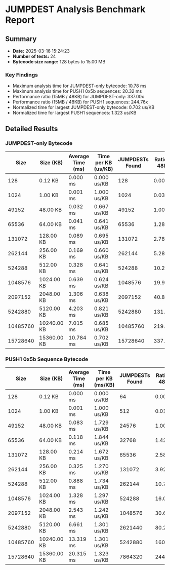 # JUMPDEST Analysis Benchmark Report

## Summary

- **Date:** 2025-03-16 15:24:23
- **Number of tests:** 24
- **Bytecode size range:** 128 bytes to 15.00 MB

### Key Findings

- Maximum analysis time for JUMPDEST-only bytecode: 10.78 ms
- Maximum analysis time for PUSH1 0x5b sequences: 20.32 ms
- Performance ratio (15MB / 48KB) for JUMPDEST-only: 337.00x
- Performance ratio (15MB / 48KB) for PUSH1 sequences: 244.76x
- Normalized time for largest JUMPDEST-only bytecode: 0.702 us/KB
- Normalized time for largest PUSH1 sequences: 1.323 us/KB

## Detailed Results

### JUMPDEST-only Bytecode

| Size | Size (KB) | Average Time (ms) | Time per KB (us/KB) | JUMPDESTs Found | Ratio to 48KB |
|------|-----------|-------------------|---------------------|-----------------|---------------|
| 128 | 0.12 KB | 0.000 ms | 0.000 us/KB | 128 | 0.00x |
| 1024 | 1.00 KB | 0.001 ms | 1.000 us/KB | 1024 | 0.03x |
| 49152 | 48.00 KB | 0.032 ms | 0.667 us/KB | 49152 | 1.00x |
| 65536 | 64.00 KB | 0.041 ms | 0.641 us/KB | 65536 | 1.28x |
| 131072 | 128.00 KB | 0.089 ms | 0.695 us/KB | 131072 | 2.78x |
| 262144 | 256.00 KB | 0.169 ms | 0.660 us/KB | 262144 | 5.28x |
| 524288 | 512.00 KB | 0.328 ms | 0.641 us/KB | 524288 | 10.25x |
| 1048576 | 1024.00 KB | 0.639 ms | 0.624 us/KB | 1048576 | 19.97x |
| 2097152 | 2048.00 KB | 1.306 ms | 0.638 us/KB | 2097152 | 40.81x |
| 5242880 | 5120.00 KB | 4.203 ms | 0.821 us/KB | 5242880 | 131.34x |
| 10485760 | 10240.00 KB | 7.015 ms | 0.685 us/KB | 10485760 | 219.22x |
| 15728640 | 15360.00 KB | 10.784 ms | 0.702 us/KB | 15728640 | 337.00x |

### PUSH1 0x5b Sequence Bytecode

| Size | Size (KB) | Average Time (ms) | Time per KB (ms/KB) | JUMPDESTs Found | Ratio to 48KB |
|------|-----------|-------------------|---------------------|-----------------|---------------|
| 128 | 0.12 KB | 0.000 ms | 0.000 us/KB | 64 | 0.00x |
| 1024 | 1.00 KB | 0.001 ms | 1.000 us/KB | 512 | 0.01x |
| 49152 | 48.00 KB | 0.083 ms | 1.729 us/KB | 24576 | 1.00x |
| 65536 | 64.00 KB | 0.118 ms | 1.844 us/KB | 32768 | 1.42x |
| 131072 | 128.00 KB | 0.214 ms | 1.672 us/KB | 65536 | 2.58x |
| 262144 | 256.00 KB | 0.325 ms | 1.270 us/KB | 131072 | 3.92x |
| 524288 | 512.00 KB | 0.888 ms | 1.734 us/KB | 262144 | 10.70x |
| 1048576 | 1024.00 KB | 1.328 ms | 1.297 us/KB | 524288 | 16.00x |
| 2097152 | 2048.00 KB | 2.543 ms | 1.242 us/KB | 1048576 | 30.64x |
| 5242880 | 5120.00 KB | 6.661 ms | 1.301 us/KB | 2621440 | 80.25x |
| 10485760 | 10240.00 KB | 13.319 ms | 1.301 us/KB | 5242880 | 160.47x |
| 15728640 | 15360.00 KB | 20.315 ms | 1.323 us/KB | 7864320 | 244.76x |

